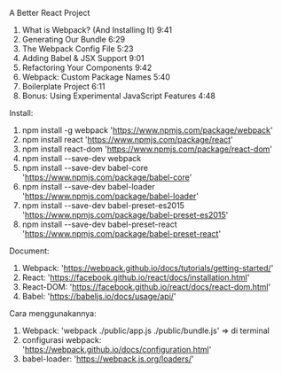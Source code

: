  A Better React Project

1. What is Webpack? (And Installing It) 9:41
2. Generating Our Bundle 6:29
3. The Webpack Config File 5:23
4. Adding Babel & JSX Support 9:01
5. Refactoring Your Components 9:42
6. Webpack: Custom Package Names 5:40
7. Boilerplate Project 6:11
8. Bonus: Using Experimental JavaScript Features 4:48


Install:

1. npm install -g webpack 'https://www.npmjs.com/package/webpack'
2. npm install react 'https://www.npmjs.com/package/react'
3. npm install react-dom 'https://www.npmjs.com/package/react-dom'
4. npm install --save-dev webpack
5. npm install --save-dev babel-core 'https://www.npmjs.com/package/babel-core'
6. npm install --save-dev babel-loader 'https://www.npmjs.com/package/babel-loader'
7. npm install --save-dev babel-preset-es2015 'https://www.npmjs.com/package/babel-preset-es2015'
8. npm install --save-dev babel-preset-react 'https://www.npmjs.com/package/babel-preset-react'


Document:

1. Webpack: 'https://webpack.github.io/docs/tutorials/getting-started/'
2. React: 'https://facebook.github.io/react/docs/installation.html'
3. React-DOM: 'https://facebook.github.io/react/docs/react-dom.html'
4. Babel: 'https://babeljs.io/docs/usage/api/'

Cara menggunakannya:

1. Webpack: 'webpack ./public/app.js ./public/bundle.js' => di terminal
2. configurasi webpack: 'https://webpack.github.io/docs/configuration.html'
3. babel-loader: 'https://webpack.js.org/loaders/'